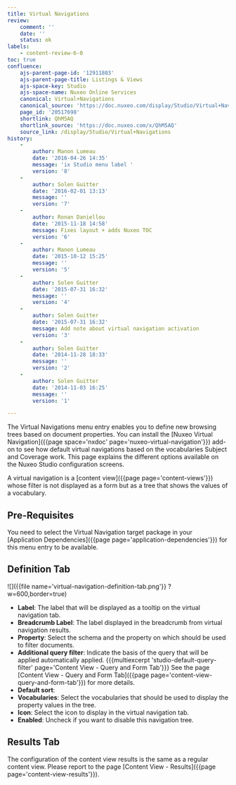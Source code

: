 ```yaml
---
title: Virtual Navigations
review:
    comment: ''
    date: ''
    status: ok
labels:
    - content-review-6-0
toc: true
confluence:
    ajs-parent-page-id: '12911803'
    ajs-parent-page-title: Listings & Views
    ajs-space-key: Studio
    ajs-space-name: Nuxeo Online Services
    canonical: Virtual+Navigations
    canonical_source: 'https://doc.nuxeo.com/display/Studio/Virtual+Navigations'
    page_id: '20517698'
    shortlink: QhM5AQ
    shortlink_source: 'https://doc.nuxeo.com/x/QhM5AQ'
    source_link: /display/Studio/Virtual+Navigations
history:
    - 
        author: Manon Lumeau
        date: '2016-04-26 14:35'
        message: 'ix Studio menu label '
        version: '8'
    - 
        author: Solen Guitter
        date: '2016-02-01 13:13'
        message: ''
        version: '7'
    - 
        author: Ronan Daniellou
        date: '2015-11-18 14:58'
        message: Fixes layout + adds Nuxeo TOC
        version: '6'
    - 
        author: Manon Lumeau
        date: '2015-10-12 15:25'
        message: ''
        version: '5'
    - 
        author: Solen Guitter
        date: '2015-07-31 16:32'
        message: ''
        version: '4'
    - 
        author: Solen Guitter
        date: '2015-07-31 16:32'
        message: Add note about virtual navigation activation
        version: '3'
    - 
        author: Solen Guitter
        date: '2014-11-28 18:33'
        message: ''
        version: '2'
    - 
        author: Solen Guitter
        date: '2014-11-03 16:25'
        message: ''
        version: '1'

---
```

The Virtual Navigations menu entry enables you to define new browsing trees based on document properties. You can install the [Nuxeo Virtual Navigation]({{page space='nxdoc' page='nuxeo-virtual-navigation'}}) add-on to see how default virtual navigations based on the vocabularies Subject and Coverage work. This page explains the different options available on the Nuxeo Studio configuration screens.

A virtual navigation is a [content view]({{page page='content-views'}}) whose filter is not displayed as a form but as a tree that shows the values of a vocabulary.

## Pre-Requisites

You need to select the Virtual Navigation target package in your [Application Dependencies]({{page page='application-dependencies'}}) for this menu entry to be available.

## Definition Tab

![]({{file name='virtual-navigation-definition-tab.png'}} ?w=600,border=true)

*   **Label**: The label that will be displayed as a tooltip on the virtual navigation tab.
*   **Breadcrumb Label**: The label displayed in the breadcrumb from virtual navigation results.
*   **Property**: Select the schema and the property on which should be used to filter documents.
*   **Additional query filter**: Indicate the basis of the query that will be applied automatically applied.
    {{{multiexcerpt 'studio-default-query-filter' page='Content View - Query and Form Tab'}}}
    See the page [Content View - Query and Form Tab]({{page page='content-view-query-and-form-tab'}}) for more details.
*   **Default sort**:&nbsp;
*   **Vocabularies**: Select the vocabularies that should be used to display the property values in the tree.
*   **Icon**: Select the icon to display in the virtual navigation tab.
*   **Enabled**: Uncheck if you want to disable this navigation tree.

## Results Tab

The configuration of the content view results is the same as a regular content view. Please report to the page [Content View - Results]({{page page='content-view-results'}}).
